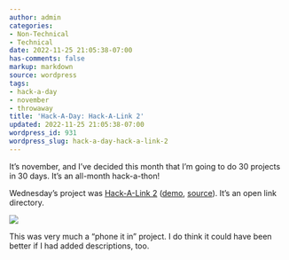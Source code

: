 ```yaml
---
author: admin
categories:
- Non-Technical
- Technical
date: 2022-11-25 21:05:38-07:00
has-comments: false
markup: markdown
source: wordpress
tags:
- hack-a-day
- november
- throwaway
title: 'Hack-A-Day: Hack-A-Link 2'
updated: 2022-11-25 21:05:38-07:00
wordpress_id: 931
wordpress_slug: hack-a-day-hack-a-link-2
---
```

It’s november, and I’ve decided this month that I’m going to do 30 projects in 30 days. It’s an all-month hack-a-thon!

Wednesday’s project was [Hack-A-Link 2](https://tilde.za3k.com/hackaday/link/) ([demo](https://tilde.za3k.com/hackaday/link/), [source](https://github.com/za3k/day02_link)). It’s an open link directory.

[![](https://blog.za3k.com/wp-content/uploads/2022/11/screenshot-20.png)](https://tilde.za3k.com/hackaday/link/)

This was very much a “phone it in” project. I do think it could have been better if I had added descriptions, too.
